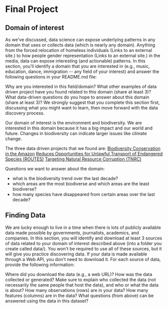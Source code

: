# Final Project

## Domain of interest
As we've discussed, data science can expose underlying patterns in any domain that uses or collects data (which is nearly any domain). Anything from the forced relocation of homeless individuals (Links to an external site.) to how people gender representation (Links to an external site.) in the media, data can expose interesting (and actionable) patterns. In this section, you'll identify a domain that you are interested in (e.g., music, education, dance, immigration -- any field of your interest) and answer the following questions in your README.md file:

Why are you interested in this field/domain?
What other examples of data driven project have you found related to this domain (share at least 3)?
What data-driven questions do you hope to answer about this domain (share at least 3)?
We strongly suggest that you complete this section first, discussing what you might want to learn, then move forward with the data discovery process.

Our domain of interest is the environment and biodiversity. We are interested in this domain because it has a big impact and our world and future. Changes in biodiversity can indicate larger issues like climate change.

The three data driven projects that we found are:
[Biodiversity Conservation in the Amazon](https://biodiversitylinks.org/projects/mission-projects/biodiversity-conservation-program-in-the-amazon)
[Reduces Opportunities for Unlawful Transport of Endangered Species (ROUTES)](https://biodiversitylinks.org/projects/current-global-projects/routes)
[Targeting Natural Resource Corruption (TNRC)](https://biodiversitylinks.org/projects/current-global-projects/routes)

Questions we want to answer about the domain:
- what is the biodiversity trend over the last decade?
- which areas are the most biodiverse and which areas are the least biodiverse?
- how many species have disappeared from certain areas over the last decade?

## Finding Data
We are lucky enough to live in a time when there is lots of publicly available data made possible by governments, journalists, academics, and companies. In this section, you will identify and download at least 3 sources of data related to your domain of interest described above (into a folder you create called data/). You won't be required to use all of these sources, but it will give you practice discovering data. If your data is made available through a Web API, you don't need to download it. For each source of data, provide the following information:



Where did you download the data (e.g., a web URL)?
How was the data collected or generated? Make sure to explain who collected the data (not necessarily the same people that host the data), and who or what the data is about?
How many observations (rows) are in your data?
How many features (columns) are in the data?
What questions (from above) can be answered using the data in this dataset?
